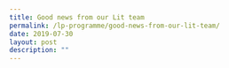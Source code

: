 ```yaml
---
title: Good news from our Lit team
permalink: /lp-programme/good-news-from-our-lit-team/
date: 2019-07-30
layout: post
description: ""
---
```


